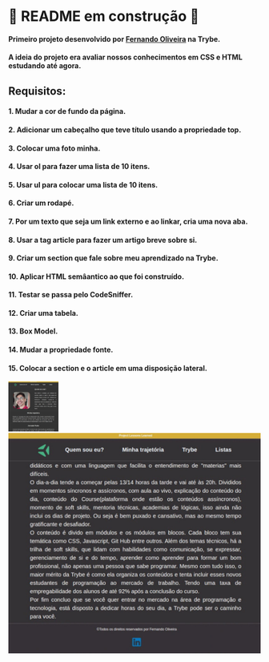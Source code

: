 # 🚧 README em construção 🚧

#### Primeiro projeto desenvolvido por [Fernando Oliveira](https://www.linkedin.com/in/fernando1806/) na Trybe.
#### A ideia do projeto era avaliar nossos conhecimentos em CSS e HTML estudando até agora.
## Requisitos:
#### 1. Mudar a cor de fundo da página.
#### 2. Adicionar um cabeçalho que teve título usando a propriedade top.
#### 3. Colocar uma foto minha.
#### 4. Usar ol para fazer uma lista de 10 itens.
#### 5. Usar ul para colocar uma lista de 10 itens.
#### 6. Criar um rodapé.
#### 7. Por um texto que seja um link externo e ao linkar, cria uma nova aba.
#### 8. Usar a tag article para fazer um artigo breve sobre si.
#### 9. Criar um section que fale sobre meu aprendizado na Trybe.
#### 10. Aplicar HTML semâantico ao que foi construído.
#### 11. Testar se passa pelo CodeSniffer.
#### 12. Criar uma tabela.
#### 13. Box Model.
#### 14. Mudar a propriedade fonte.
#### 15. Colocar a section e o article em uma disposição lateral.

<img src="./1652712788745.jpeg" alt="Fotos" height="100px"/>
<img src="./1652712788791.jpeg" alt="Fotos"/>
